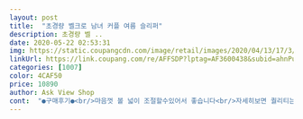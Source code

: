 ```yaml
---
layout: post 
title:  "초경량 벨크로 남녀 커플 여름 슬리퍼" 
description: 초경량 벨 ..
date: 2020-05-22 02:53:31 
img: https://static.coupangcdn.com/image/retail/images/2020/04/13/17/3/b8f4211a-da61-4f62-be57-123f2a83ecd0.jpg 
linkUrl: https://link.coupang.com/re/AFFSDP?lptag=AF3600438&subid=ahnPublicAsk&pageKey=1491211410&itemId=2559941259&vendorItemId=70552433551&traceid=V0-113-ab138518b5f74ec4 
categories: [1007] 
color: 4CAF50 
price: 10890 
author: Ask View Shop 
cont:  "●구매후기●<br/>마음껏 볼 넓이 조절할수있어서 좋습니다<br/>자세히보면 퀄리티는 조금 떨어지긴하지만<br/>저처럼 발 볼이 넓은분은 꼭사세요<br/>좋아요 가볍구요<br/>편하게 신기에는 좋네요<br/>" 
---
```

